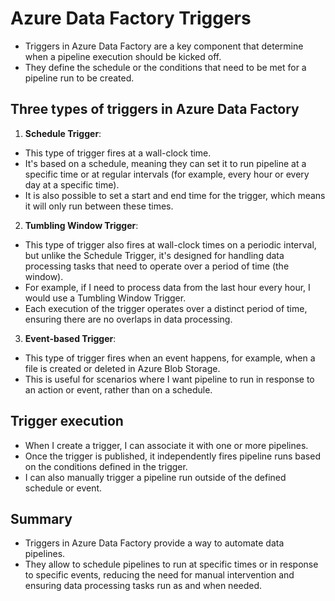 # Azure Data Factory Triggers

* Triggers in Azure Data Factory are a key component that determine when a pipeline execution should be kicked off.
* They define the schedule or the conditions that need to be met for a pipeline run to be created.

## Three types of triggers in Azure Data Factory

1. **Schedule Trigger**:
* This type of trigger fires at a wall-clock time.
* It's based on a schedule, meaning they can set it to run pipeline at a specific time or at regular intervals (for example, every hour or every day at a specific time).
* It is also possible to set a start and end time for the trigger, which means it will only run between these times.

2. **Tumbling Window Trigger**:
* This type of trigger also fires at wall-clock times on a periodic interval, but unlike the Schedule Trigger, it's designed for handling data processing tasks that need to operate over a period of time (the window).
* For example, if I need to process data from the last hour every hour, I would use a Tumbling Window Trigger.
* Each execution of the trigger operates over a distinct period of time, ensuring there are no overlaps in data processing.

3. **Event-based Trigger**:
* This type of trigger fires when an event happens, for example, when a file is created or deleted in Azure Blob Storage.
* This is useful for scenarios where I want pipeline to run in response to an action or event, rather than on a schedule.

## Trigger execution
* When I create a trigger, I can associate it with one or more pipelines.
* Once the trigger is published, it independently fires pipeline runs based on the conditions defined in the trigger.
* I can also manually trigger a pipeline run outside of the defined schedule or event.

## Summary
* Triggers in Azure Data Factory provide a way to automate data pipelines.
* They allow to schedule pipelines to run at specific times or in response to specific events, reducing the need for manual intervention and ensuring data processing tasks run as and when needed.
